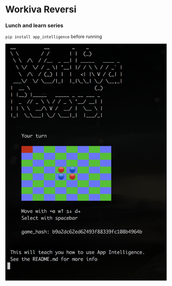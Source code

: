 # Workiva Reversi

### Lunch and learn series

`pip install app_intelligence` before running

![alt text](screenshot.png)



